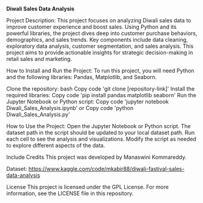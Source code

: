 **Diwali Sales Data Analysis**


Project Description:
This project focuses on analyzing Diwali sales data to improve customer experience and boost sales. Using Python and its powerful libraries, the project dives deep into customer purchase behaviors, demographics, and sales trends. Key components include data cleaning, exploratory data analysis, customer segmentation, and sales analysis. This project aims to provide actionable insights for strategic decision-making in retail sales and marketing.


How to Install and Run the Project:
To run this project, you will need Python and the following libraries: Pandas, Matplotlib, and Seaborn.

Clone the repository:
bash
Copy code
'git clone [repository-link]'
Install the required libraries:
Copy code
'pip install pandas matplotlib seaborn'
Run the Jupyter Notebook or Python script:
Copy code
'jupyter notebook Diwali_Sales_Analysis.ipynb'
or
Copy code
'python Diwali_Sales_Analysis.py'


How to Use the Project:
Open the Jupyter Notebook or Python script.
The dataset path in the script should be updated to your local dataset path.
Run each cell to see the analysis and visualizations.
Modify the script as needed to explore different aspects of the data.


Include Credits
This project was developed by Manaswini Kommareddy. 

Dataset:
https://www.kaggle.com/code/mkabir88/diwali-fastival-sales-data-analysis

License
This project is licensed under the GPL License. For more information, see the LICENSE file in this repository.

